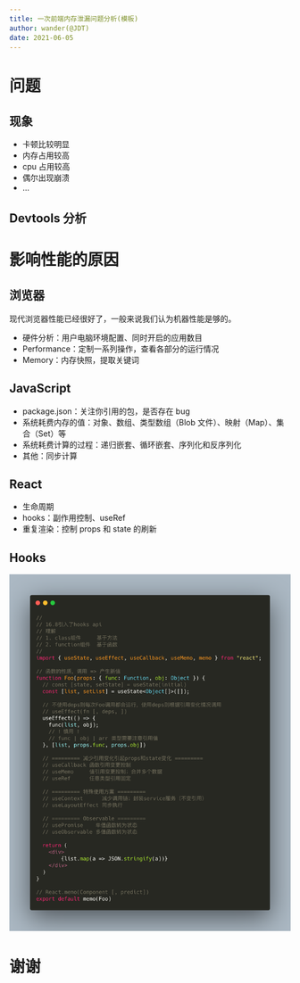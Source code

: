 ```yaml
---
title: 一次前端内存泄漏问题分析(模板)
author: wander(@JDT)
date: 2021-06-05
---
```


# 问题

## 现象

- 卡顿比较明显
- 内存占用较高
- cpu 占用较高
- 偶尔出现崩溃
- ...

## Devtools 分析

# 影响性能的原因

## 浏览器

现代浏览器性能已经很好了，一般来说我们认为机器性能是够的。

- 硬件分析：用户电脑环境配置、同时开启的应用数目
- Performance：定制一系列操作，查看各部分的运行情况
- Memory：内存快照，提取关键词

## JavaScript

- package.json：关注你引用的包，是否存在 bug
- 系统耗费内存的值：对象、数组、类型数组（Blob 文件）、映射（Map）、集合（Set）等
- 系统耗费计算的过程：递归嵌套、循环嵌套、序列化和反序列化
- 其他：同步计算

## React

- 生命周期
- hooks：副作用控制、useRef
- 重复渲染：控制 props 和 state 的刷新

## Hooks

![react hooks](./images/react-hooks.png)

# 谢谢
